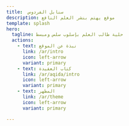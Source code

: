 ```yaml
---
title:  سنابل الفردوس
description: موقع يهتم بنشر العلم النافع
template: splash
hero:
  tagline: حلية طالب العلم بإسلوب سلس ومبسط
  actions:
    - text: نبذة عن الموقع
      link: /ar/intro
      icon: left-arrow
      variant: primary
    - text: كتاب العقيدة
      link: /ar/aqida/intro
      icon: left-arrow
      variant: primary
    - text: المظهر
      link: /ar/theme
      icon: left-arrow
	  variant: primary

---
```


<!--stackedit_data:
eyJoaXN0b3J5IjpbLTc0NzY3MDg2Nl19
-->